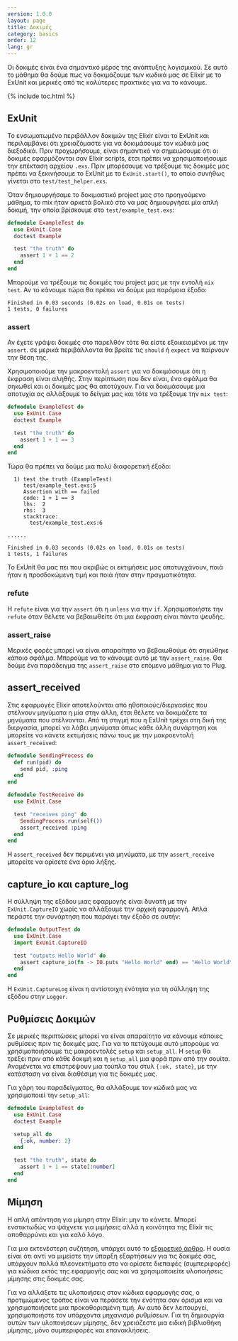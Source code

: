 ```yaml
---
version: 1.0.0
layout: page
title: Δοκιμές
category: basics
order: 12
lang: gr
---
```


Οι δοκιμές είναι ένα σημαντικό μέρος της ανάπτυξης λογισμικού.  Σε αυτό το μάθημα θα δούμε πως να δοκιμάζουμε των κωδικά μας σε Elixir με το ExUnit και μερικές από τις καλύτερες πρακτικές για να το κάνουμε.

{% include toc.html %}

## ExUnit

Το ενσωματωμένο περιβάλλον δοκιμών της Elixir είναι το ExUnit και περιλαμβάνει ότι χρειαζόμαστε για να δοκιμάσουμε τον κώδικά μας διεξοδικά.  Πριν προχωρήσουμε, είναι σημαντικό να σημειώσουμε ότι οι δοκιμές εφαρμόζονται σαν Elixir scripts, έτσι πρέπει να χρησιμοποιήσουμε την επέκταση αρχείου `.exs`.  Πριν μπορέσουμε να τρέξουμε τις δοκιμές μας πρέπει να ξεκινήσουμε το ExUnit με το `ExUnit.start()`, το οποίο συνήθως γίνεται στο `test/test_helper.exs`.

Όταν δημιουργήσαμε το δοκιμαστικό project μας στο προηγούμενο μάθημα, το mix ήταν αρκετά βολικό στο να μας δημιουργήσει μία απλή δοκιμή, την οποία βρίσκουμε στο `test/example_test.exs`:

```elixir
defmodule ExampleTest do
  use ExUnit.Case
  doctest Example

  test "the truth" do
    assert 1 + 1 == 2
  end
end
```

Μπορούμε να τρέξουμε τις δοκιμές του project μας με την εντολή `mix test`.  Αν το κάνουμε τώρα θα πρέπει να δούμε μια παρόμοια έξοδο:

```shell
Finished in 0.03 seconds (0.02s on load, 0.01s on tests)
1 tests, 0 failures
```

### assert

Αν έχετε γράψει δοκιμές στο παρελθόν τότε θα είστε εξοικειομένοι με την `assert`.  σε μερικά περιβάλλοντα θα βρείτε τις `should` ή `expect` να παίρνουν την θέση της.

Χρησιμοποιούμε την μακροεντολή `assert` για να δοκιμάσουμε ότι η έκφραση είναι αληθής.  Στην περίπτωση που δεν είναι, ένα σφάλμα θα σηκωθεί και οι δοκιμές μας θα αποτύχουν.  Για να δοκιμάσουμε μια αποτυχία ας αλλάξουμε το δείγμα μας και τότε να τρέξουμε την `mix test`:

```elixir
defmodule ExampleTest do
  use ExUnit.Case
  doctest Example

  test "the truth" do
    assert 1 + 1 == 3
  end
end
```

Τώρα θα πρέπει να δούμε μια πολύ διαφορετική έξοδο:

```shell
  1) test the truth (ExampleTest)
     test/example_test.exs:5
     Assertion with == failed
     code: 1 + 1 == 3
     lhs:  2
     rhs:  3
     stacktrace:
       test/example_test.exs:6

......

Finished in 0.03 seconds (0.02s on load, 0.01s on tests)
1 tests, 1 failures
```

Το ExUnit θα μας πει που ακριβώς οι εκτιμήσεις μας αποτυγχάνουν, ποιά ήταν η προσδοκώμενη τιμή και ποιά ήταν στην πραγματικότητα.

### refute

Η `refute` είναι για την `assert` ότι η `unless` για την `if`.  Χρησιμοποιήστε την `refute` όταν θέλετε να βεβαιωθείτε ότι μια έκφραση είναι πάντα ψευδής.

### assert_raise

Μερικές φορές μπορεί να είναι απαραίτητο να βεβαιωθούμε ότι σηκώθηκε κάποιο σφάλμα.  Μπορούμε να το κάνουμε αυτό με την `assert_raise`.  Θα δούμε ένα παράδειγμα της `assert_raise` στο επόμενο μάθημα για το Plug.

## assert_received

Στις εφαρμογές Elixir αποτελούνται από ηθοποιούς/διεργασίες που στέλνουν μηνύματα η μία στην άλλη, έτσι θέλετε να δοκιμάζετε τα μηνύματα που στέλνονται. Από τη στιγμή που η ExUnit τρέχει στη δική της διεργασία, μπορεί να λάβει μηνύματα όπως κάθε άλλη συνάρτηση και μπορείτε να κάνετε εκτιμήσεις πάνω τους με την μακροεντολή `assert_received`:

```elixir
defmodule SendingProcess do
  def run(pid) do
    send pid, :ping
  end
end

defmodule TestReceive do
  use ExUnit.Case

  test "receives ping" do
    SendingProcess.run(self())
    assert_received :ping
  end
end
```

Η `assert_received` δεν περιμένει για μηνύματα, με την `assert_receive` μπορείτε να ορίσετε ένα όριο λήξης.

## capture_io και capture_log

Η σύλληψη της εξόδου μιας εφαρμογής είναι δυνατή με την `ExUnit.CaptureIO` χωρίς να αλλάξουμε την αρχική εφαρμογή. Απλά περάστε την συνάρτηση που παράγει την έξοδο σε αυτήν:

```elixir
defmodule OutputTest do
  use ExUnit.Case
  import ExUnit.CaptureIO

  test "outputs Hello World" do
    assert capture_io(fn -> IO.puts "Hello World" end) == "Hello World\n"
  end
end
```

Η `ExUnit.CaptureLog` είναι η αντίστοιχη ενότητα για τη σύλληψη της εξόδου στην `Logger`.

## Ρυθμίσεις Δοκιμών

Σε μερικές περιπτώσεις μπορεί να είναι απαραίτητο να κάνουμε κάποιες ρυθμίσεις πριν τις δοκιμές μας.  Για να το πετύχουμε αυτό μπορούμε να χρησιμοποιήσουμε τις μακροεντολές `setup` και `setup_all`.  Η `setup` θα τρέξει πριν από κάθε δοκιμή και η `setup_all` μια φορά πριν από την σουίτα.  Αναμένεται να επιστρέψουν μια τούπλα του στυλ `{:ok, state}`, με την κατάσταση να είναι διαθέσιμη για τις δοκιμές μας.

Για χάρη του παραδείγματος, θα αλλάξουμε τον κώδικά μας να χρησιμοποιεί την `setup_all`:

```elixir
defmodule ExampleTest do
  use ExUnit.Case
  doctest Example

  setup_all do
    {:ok, number: 2}
  end

  test "the truth", state do
    assert 1 + 1 == state[:number]
  end
end
```

## Μίμηση

Η απλή απάντηση για μίμηση στην Elixir: μην το κάνετε.  Μπορεί ενστικτωδώς να ψάχνετε για μιμήσεις αλλά η κοινότητα της Elixir τις αποθαρρύνει και για καλό λόγο.

Για μια εκτενέστερη συζήτηση, υπάρχει αυτό το [εξαιρετικό άρθρο](http://blog.plataformatec.com.br/2015/10/mocks-and-explicit-contracts/). Η ουσία είναι ότι αντί να μιμείστε την ύπαρξη εξαρτήσεων για τις δοκιμές σας, υπάρχουν πολλά πλεονεκτήματα στο να ορίσετε διεπαφές (συμπεριφορές) για κώδικα εκτός της εφαρμογής σας και να χρησιμοποιείτε υλοποιήσεις μίμησης στις δοκιμές σας.

Για να αλλάξετε τις υλοποιήσεις στον κώδικα εφαρμογής σας, ο προτιμώμενος τρόπος είναι να περάσετε την ενότητα σαν όρισμα και να χρησιμοποιήσετε μια προκαθορισμένη τιμή. Αν αυτό δεν λειτουργεί, χρησιμοποιήστε τον υπάρχοντα μηχανισμό ρυθμίσεων. Για τη δημιουργία αυτών των υλοποιήσεων μίμησης, δεν χρειάζεστε μια ειδική βιβλιοθήκη μίμησης, μόνο συμπεριφορές και επανακλήσεις.
